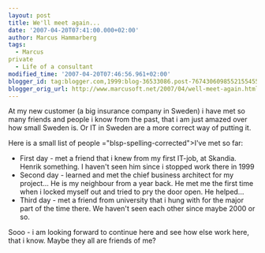 ```yaml
---
layout: post
title: We'll meet again...
date: '2007-04-20T07:41:00.000+02:00'
author: Marcus Hammarberg
tags:
  - Marcus
private
  - Life of a consultant
modified_time: '2007-04-20T07:46:56.961+02:00'
blogger_id: tag:blogger.com,1999:blog-36533086.post-7674306098552155455
blogger_orig_url: http://www.marcusoft.net/2007/04/well-meet-again.html
---
```


At my new customer (a big insurance company in Sweden) i have met so
many friends and people i know from the past, that i am just amazed over
how small Sweden is. Or IT in Sweden are a more correct way of putting
it.

Here is a small list of people <span>="blsp-spelling-corrected">I've</span> met so far:

-   First day - met a friend that i knew from my first IT-job, at <span
    id="SPELLING_ERROR_1" class="blsp-spelling-error">Skandia</span>.
    Henrik something. I haven't seen him since i stopped work there in
    1999
-   Second day - learned and met the chief business architect for my
    project... He is my <span id="SPELLING_ERROR_2"
    class="blsp-spelling-corrected">neighbour</span> from a year back.
    He met me the first time when i locked myself out and tried to pry
    the door open. He helped...
-   Third day - met a friend from university that i hung with for the
    major part of the time there. We haven't seen each other since maybe
    2000 or so.

<span id="SPELLING_ERROR_3" class="blsp-spelling-error">Sooo</span> - i
am looking forward to continue here and see how else work here, that i
know. Maybe they all are friends of me?

